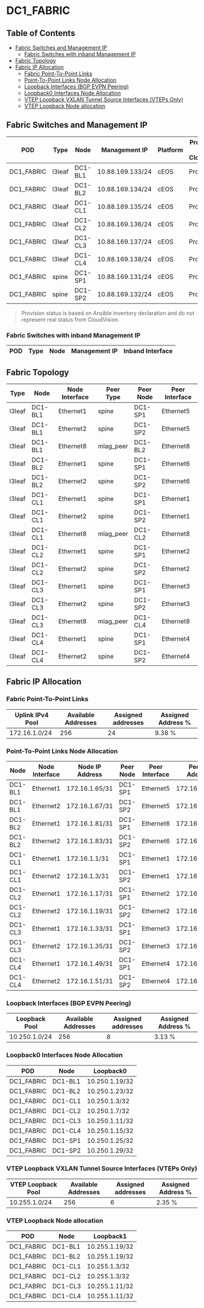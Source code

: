 # DC1_FABRIC

## Table of Contents

- [Fabric Switches and Management IP](#fabric-switches-and-management-ip)
  - [Fabric Switches with inband Management IP](#fabric-switches-with-inband-management-ip)
- [Fabric Topology](#fabric-topology)
- [Fabric IP Allocation](#fabric-ip-allocation)
  - [Fabric Point-To-Point Links](#fabric-point-to-point-links)
  - [Point-To-Point Links Node Allocation](#point-to-point-links-node-allocation)
  - [Loopback Interfaces (BGP EVPN Peering)](#loopback-interfaces-bgp-evpn-peering)
  - [Loopback0 Interfaces Node Allocation](#loopback0-interfaces-node-allocation)
  - [VTEP Loopback VXLAN Tunnel Source Interfaces (VTEPs Only)](#vtep-loopback-vxlan-tunnel-source-interfaces-vteps-only)
  - [VTEP Loopback Node allocation](#vtep-loopback-node-allocation)

## Fabric Switches and Management IP

| POD | Type | Node | Management IP | Platform | Provisioned in CloudVision | Serial Number |
| --- | ---- | ---- | ------------- | -------- | -------------------------- | ------------- |
| DC1_FABRIC | l3leaf | DC1-BL1 | 10.88.169.133/24 | cEOS | Provisioned | - |
| DC1_FABRIC | l3leaf | DC1-BL2 | 10.88.169.134/24 | cEOS | Provisioned | - |
| DC1_FABRIC | l3leaf | DC1-CL1 | 10.88.169.135/24 | cEOS | Provisioned | - |
| DC1_FABRIC | l3leaf | DC1-CL2 | 10.88.169.136/24 | cEOS | Provisioned | - |
| DC1_FABRIC | l3leaf | DC1-CL3 | 10.88.169.137/24 | cEOS | Provisioned | - |
| DC1_FABRIC | l3leaf | DC1-CL4 | 10.88.169.138/24 | cEOS | Provisioned | - |
| DC1_FABRIC | spine | DC1-SP1 | 10.88.169.131/24 | cEOS | Provisioned | - |
| DC1_FABRIC | spine | DC1-SP2 | 10.88.169.132/24 | cEOS | Provisioned | - |

> Provision status is based on Ansible inventory declaration and do not represent real status from CloudVision.

### Fabric Switches with inband Management IP

| POD | Type | Node | Management IP | Inband Interface |
| --- | ---- | ---- | ------------- | ---------------- |

## Fabric Topology

| Type | Node | Node Interface | Peer Type | Peer Node | Peer Interface |
| ---- | ---- | -------------- | --------- | ----------| -------------- |
| l3leaf | DC1-BL1 | Ethernet1 | spine | DC1-SP1 | Ethernet5 |
| l3leaf | DC1-BL1 | Ethernet2 | spine | DC1-SP2 | Ethernet5 |
| l3leaf | DC1-BL1 | Ethernet8 | mlag_peer | DC1-BL2 | Ethernet8 |
| l3leaf | DC1-BL2 | Ethernet1 | spine | DC1-SP1 | Ethernet6 |
| l3leaf | DC1-BL2 | Ethernet2 | spine | DC1-SP2 | Ethernet6 |
| l3leaf | DC1-CL1 | Ethernet1 | spine | DC1-SP1 | Ethernet1 |
| l3leaf | DC1-CL1 | Ethernet2 | spine | DC1-SP2 | Ethernet1 |
| l3leaf | DC1-CL1 | Ethernet8 | mlag_peer | DC1-CL2 | Ethernet8 |
| l3leaf | DC1-CL2 | Ethernet1 | spine | DC1-SP1 | Ethernet2 |
| l3leaf | DC1-CL2 | Ethernet2 | spine | DC1-SP2 | Ethernet2 |
| l3leaf | DC1-CL3 | Ethernet1 | spine | DC1-SP1 | Ethernet3 |
| l3leaf | DC1-CL3 | Ethernet2 | spine | DC1-SP2 | Ethernet3 |
| l3leaf | DC1-CL3 | Ethernet8 | mlag_peer | DC1-CL4 | Ethernet8 |
| l3leaf | DC1-CL4 | Ethernet1 | spine | DC1-SP1 | Ethernet4 |
| l3leaf | DC1-CL4 | Ethernet2 | spine | DC1-SP2 | Ethernet4 |

## Fabric IP Allocation

### Fabric Point-To-Point Links

| Uplink IPv4 Pool | Available Addresses | Assigned addresses | Assigned Address % |
| ---------------- | ------------------- | ------------------ | ------------------ |
| 172.16.1.0/24 | 256 | 24 | 9.38 % |

### Point-To-Point Links Node Allocation

| Node | Node Interface | Node IP Address | Peer Node | Peer Interface | Peer IP Address |
| ---- | -------------- | --------------- | --------- | -------------- | --------------- |
| DC1-BL1 | Ethernet1 | 172.16.1.65/31 | DC1-SP1 | Ethernet5 | 172.16.1.64/31 |
| DC1-BL1 | Ethernet2 | 172.16.1.67/31 | DC1-SP2 | Ethernet5 | 172.16.1.66/31 |
| DC1-BL2 | Ethernet1 | 172.16.1.81/31 | DC1-SP1 | Ethernet6 | 172.16.1.80/31 |
| DC1-BL2 | Ethernet2 | 172.16.1.83/31 | DC1-SP2 | Ethernet6 | 172.16.1.82/31 |
| DC1-CL1 | Ethernet1 | 172.16.1.1/31 | DC1-SP1 | Ethernet1 | 172.16.1.0/31 |
| DC1-CL1 | Ethernet2 | 172.16.1.3/31 | DC1-SP2 | Ethernet1 | 172.16.1.2/31 |
| DC1-CL2 | Ethernet1 | 172.16.1.17/31 | DC1-SP1 | Ethernet2 | 172.16.1.16/31 |
| DC1-CL2 | Ethernet2 | 172.16.1.19/31 | DC1-SP2 | Ethernet2 | 172.16.1.18/31 |
| DC1-CL3 | Ethernet1 | 172.16.1.33/31 | DC1-SP1 | Ethernet3 | 172.16.1.32/31 |
| DC1-CL3 | Ethernet2 | 172.16.1.35/31 | DC1-SP2 | Ethernet3 | 172.16.1.34/31 |
| DC1-CL4 | Ethernet1 | 172.16.1.49/31 | DC1-SP1 | Ethernet4 | 172.16.1.48/31 |
| DC1-CL4 | Ethernet2 | 172.16.1.51/31 | DC1-SP2 | Ethernet4 | 172.16.1.50/31 |

### Loopback Interfaces (BGP EVPN Peering)

| Loopback Pool | Available Addresses | Assigned addresses | Assigned Address % |
| ------------- | ------------------- | ------------------ | ------------------ |
| 10.250.1.0/24 | 256 | 8 | 3.13 % |

### Loopback0 Interfaces Node Allocation

| POD | Node | Loopback0 |
| --- | ---- | --------- |
| DC1_FABRIC | DC1-BL1 | 10.250.1.19/32 |
| DC1_FABRIC | DC1-BL2 | 10.250.1.23/32 |
| DC1_FABRIC | DC1-CL1 | 10.250.1.3/32 |
| DC1_FABRIC | DC1-CL2 | 10.250.1.7/32 |
| DC1_FABRIC | DC1-CL3 | 10.250.1.11/32 |
| DC1_FABRIC | DC1-CL4 | 10.250.1.15/32 |
| DC1_FABRIC | DC1-SP1 | 10.250.1.25/32 |
| DC1_FABRIC | DC1-SP2 | 10.250.1.29/32 |

### VTEP Loopback VXLAN Tunnel Source Interfaces (VTEPs Only)

| VTEP Loopback Pool | Available Addresses | Assigned addresses | Assigned Address % |
| --------------------- | ------------------- | ------------------ | ------------------ |
| 10.255.1.0/24 | 256 | 6 | 2.35 % |

### VTEP Loopback Node allocation

| POD | Node | Loopback1 |
| --- | ---- | --------- |
| DC1_FABRIC | DC1-BL1 | 10.255.1.19/32 |
| DC1_FABRIC | DC1-BL2 | 10.255.1.19/32 |
| DC1_FABRIC | DC1-CL1 | 10.255.1.3/32 |
| DC1_FABRIC | DC1-CL2 | 10.255.1.3/32 |
| DC1_FABRIC | DC1-CL3 | 10.255.1.11/32 |
| DC1_FABRIC | DC1-CL4 | 10.255.1.11/32 |

